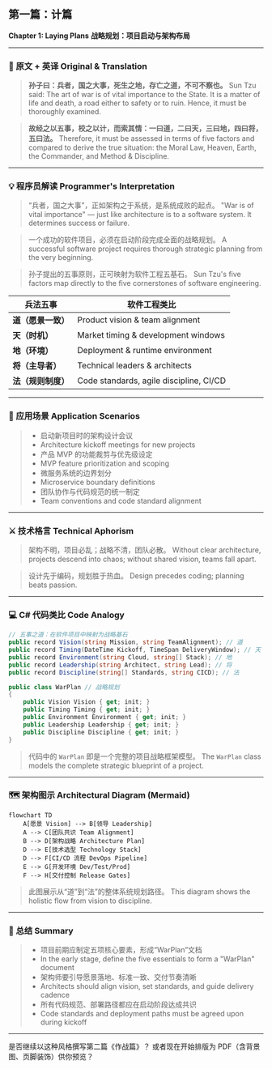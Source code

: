 ## 第一篇：计篇

**Chapter 1: Laying Plans**
**战略规划：项目启动与架构布局**

---

### 🏮 原文 + 英译 Original & Translation

> **孙子曰：兵者，国之大事，死生之地，存亡之道，不可不察也。**
> Sun Tzu said: The art of war is of vital importance to the State. It is a matter of life and death, a road either to safety or to ruin. Hence, it must be thoroughly examined.

> **故经之以五事，校之以计，而索其情：一曰道，二曰天，三曰地，四曰将，五曰法。**
> Therefore, it must be assessed in terms of five factors and compared to derive the true situation: the Moral Law, Heaven, Earth, the Commander, and Method & Discipline.

---

### 💡 程序员解读 Programmer's Interpretation

> “兵者，国之大事”，正如架构之于系统，是系统成败的起点。
> "War is of vital importance" — just like architecture is to a software system. It determines success or failure.

> 一个成功的软件项目，必须在启动阶段完成全面的战略规划。
> A successful software project requires thorough strategic planning from the very beginning.

> 孙子提出的五事原则，正可映射为软件工程五基石。
> Sun Tzu's five factors map directly to the five cornerstones of software engineering.

| 兵法五事        | 软件工程类比                                  |
| ----------- | --------------------------------------- |
| **道（愿景一致）** | Product vision & team alignment         |
| **天（时机）**   | Market timing & development windows     |
| **地（环境）**   | Deployment & runtime environment        |
| **将（主导者）**  | Technical leaders & architects          |
| **法（规则制度）** | Code standards, agile discipline, CI/CD |

---

### 🧪 应用场景 Application Scenarios

> * 启动新项目时的架构设计会议
> * Architecture kickoff meetings for new projects
> * 产品 MVP 的功能裁剪与优先级设定
> * MVP feature prioritization and scoping
> * 微服务系统的边界划分
> * Microservice boundary definitions
> * 团队协作与代码规范的统一制定
> * Team conventions and code standard alignment

---

### ⚔️ 技术格言 Technical Aphorism

> 架构不明，项目必乱；战略不清，团队必散。
> Without clear architecture, projects descend into chaos; without shared vision, teams fall apart.

> 设计先于编码，规划胜于热血。
> Design precedes coding; planning beats passion.

---

### 💻 C# 代码类比 Code Analogy

```csharp
// 五事之道：在软件项目中映射为战略基石
public record Vision(string Mission, string TeamAlignment); // 道
public record Timing(DateTime Kickoff, TimeSpan DeliveryWindow); // 天
public record Environment(string Cloud, string[] Stack); // 地
public record Leadership(string Architect, string Lead); // 将
public record Discipline(string[] Standards, string CICD); // 法

public class WarPlan // 战略规划
{
    public Vision Vision { get; init; }
    public Timing Timing { get; init; }
    public Environment Environment { get; init; }
    public Leadership Leadership { get; init; }
    public Discipline Discipline { get; init; }
}
```

> 代码中的 `WarPlan` 即是一个完整的项目战略框架模型。
> The `WarPlan` class models the complete strategic blueprint of a project.

---

### 🗺️ 架构图示 Architectural Diagram (Mermaid)

```mermaid
flowchart TD
    A[愿景 Vision] --> B[领导 Leadership]
    A --> C[团队共识 Team Alignment]
    B --> D[架构战略 Architecture Plan]
    D --> E[技术选型 Technology Stack]
    D --> F[CI/CD 流程 DevOps Pipeline]
    E --> G[开发环境 Dev/Test/Prod]
    F --> H[交付控制 Release Gates]
```

> 此图展示从“道”到“法”的整体系统规划路径。
> This diagram shows the holistic flow from vision to discipline.

---

### 📌 总结 Summary

> * 项目前期应制定五项核心要素，形成“WarPlan”文档
> * In the early stage, define the five essentials to form a "WarPlan" document
> * 架构师要引导愿景落地、标准一致、交付节奏清晰
> * Architects should align vision, set standards, and guide delivery cadence
> * 所有代码规范、部署路径都应在启动阶段达成共识
> * Code standards and deployment paths must be agreed upon during kickoff

---

是否继续以这种风格撰写第二篇《作战篇》？
或者现在开始排版为 PDF（含背景图、页脚装饰）供你预览？
